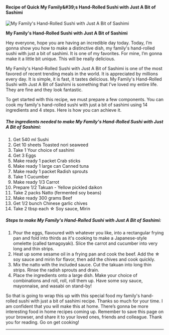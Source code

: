             

#### Recipe of Quick My Family&amp;#39;s Hand-Rolled Sushi with Just A Bit of Sashimi

![My Family's Hand-Rolled Sushi with Just A Bit of Sashimi](https://img-global.cpcdn.com/recipes/6150016277151744/751x532cq70/my-familys-hand-rolled-sushi-with-just-a-bit-of-sashimi-recipe-main-photo.jpg)

**My Family's Hand-Rolled Sushi with Just A Bit of Sashimi**

Hey everyone, hope you are having an incredible day today. Today, I’m gonna show you how to make a distinctive dish, my family's hand-rolled sushi with just a bit of sashimi. It is one of my favorites. For mine, I’m gonna make it a little bit unique. This will be really delicious.

My Family's Hand-Rolled Sushi with Just A Bit of Sashimi is one of the most favored of recent trending meals in the world. It is appreciated by millions every day. It is simple, it is fast, it tastes delicious. My Family's Hand-Rolled Sushi with Just A Bit of Sashimi is something that I’ve loved my entire life. They are fine and they look fantastic.

To get started with this recipe, we must prepare a few components. You can cook my family's hand-rolled sushi with just a bit of sashimi using 14 ingredients and 4 steps. Here is how you can achieve it.

##### The ingredients needed to make My Family's Hand-Rolled Sushi with Just A Bit of Sashimi:

1.  Get 540 ml Sushi
2.  Get 10 sheets Toasted nori seaweed
3.  Take 1 Your choice of sashimi
4.  Get 3 Eggs
5.  Make ready 1 packet Crab sticks
6.  Make ready 1 large can Canned tuna
7.  Make ready 1 packet Radish sprouts
8.  Take 1 Cucumber
9.  Make ready 1/3 Carrot
10.  Prepare 1/2 Takuan - Yellow pickled daikon
11.  Take 2 packs Natto (fermented soy beans)
12.  Make ready 300 grams Beef
13.  Get 1/2 bunch Chinese garlic chives
14.  Take 2 tbsp each ☆ Soy sauce, Mirin

##### Steps to make My Family's Hand-Rolled Sushi with Just A Bit of Sashimi:

1.  Pour the eggs, flavoured with whatever you like, into a rectangular frying pan and fold into thirds as it's cooking to make a Japanese-style omelette (called tamagoyaki). Slice the carrot and cucumber into very long and thin strips.
2.  Heat up some sesame oil in a frying pan and cook the beef. Add the ☆ soy sauce and mirin for flavor, then add the chives and cook quickly.
3.  Mix the natto with the included sauce. Cut the takuan into long thin strips. Rinse the radish sprouts and drain.
4.  Place the ingredients onto a large dish. Make your choice of combinations and roll, roll, roll them up. Have some soy sauce, mayonnaise, and wasabi on stand-by!

So that is going to wrap this up with this special food my family's hand-rolled sushi with just a bit of sashimi recipe. Thanks so much for your time. I am confident that you will make this at home. There’s gonna be more interesting food in home recipes coming up. Remember to save this page on your browser, and share it to your loved ones, friends and colleague. Thank you for reading. Go on get cooking!

* * *